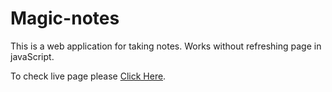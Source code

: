 # Magic-notes
This is a web application for taking notes. Works without refreshing page in javaScript.

To check live page please [Click Here](https://vanshul22.github.io/Magic-notes/).